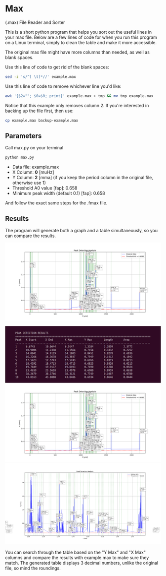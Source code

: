 # Max

(.max) File Reader and Sorter

This is a short python program that helps you sort out the useful lines in your max file. Below are a few lines of code for when you run this program on a Linux terminal, simply to clean the table and make it more accessible.

The original max file might have more columns than needed, as well as blank spaces.

Use this line of code to get rid of the blank spaces:

```bash
sed -i 's/^[ \t]*//' example.max
```

Use this line of code to remove whichever line you'd like:

```bash
awk '{$2=""; $0=$0; print}' example.max > tmp && mv tmp example.max
```

Notice that this example only removes column 2. If you're interested in backing up the file first, then use:

```bash
cp example.max backup-example.max
```

## Parameters

Call max.py on your terminal

```bash
python max.py
```

- Data file: example.max  
- X Column: **0** [muHz]
- Y Column: **2** [mma] (if you keep the period column in the original file, otherwise use 1)  
- Threshold A0 value [fap]: 0.658
- Minimum peak width (default 0.1) [fap]: 0.658

And follow the exact same steps for the .fmax file.

## Results

The program will generate both a graph and a table simultaneously, so you can compare the results.

![Max graph](https://github.com/laura-astro/max/blob/main/max-graph.png?raw=true)

![table](https://github.com/laura-astro/max/blob/main/max-table.png)
![graph](https://github.com/laura-astro/max/blob/main/max-graph.png)
![zoom](https://github.com/laura-astro/max/blob/main/max-zoom.png)

You can search through the table based on the "Y Max" and "X Max" columns and compare the results with example.max to make sure they match. The generated table displays 3 decimal numbers, unlike the original file, so mind the roundings.
